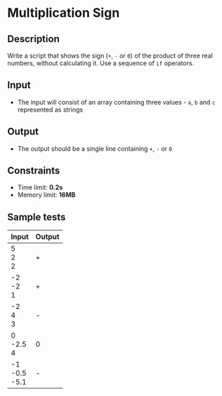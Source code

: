 # Multiplication Sign

## Description
Write a script that shows the sign (`+`, `-` or `0`) of the product of three real numbers, without calculating it.
Use a sequence of `if` operators.

## Input
- The input will consist of an array containing three values - `a`, `b` and `c` represented as strings

## Output
- The output should be a single line containing `+`, `-` or `0`

## Constraints
- Time limit: **0.2s**
- Memory limit: **16MB**

## Sample tests

| Input              | Output |
|:-------------------|:-------|
| 5<br>2<br>2        | +      |
| -2<br>-2<br>1      | +      |
| -2<br>4<br>3       | -      |
| 0<br>-2.5<br>4     | 0      |
| -1<br>-0.5<br>-5.1 | -      |
